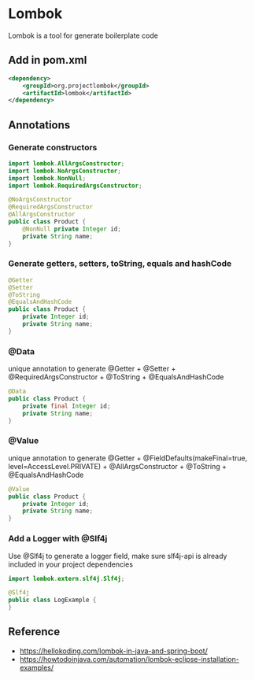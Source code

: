 # Lombok

Lombok is a tool for generate boilerplate code

## Add in pom.xml

```xml
<dependency>  
    <groupId>org.projectlombok</groupId>
    <artifactId>lombok</artifactId>
</dependency>  
```

## Annotations

### Generate constructors

```java
import lombok.AllArgsConstructor;  
import lombok.NoArgsConstructor;  
import lombok.NonNull;  
import lombok.RequiredArgsConstructor;

@NoArgsConstructor
@RequiredArgsConstructor
@AllArgsConstructor
public class Product {  
    @NonNull private Integer id;
    private String name;
}
```

### Generate getters, setters, toString, equals and hashCode

```java
@Getter
@Setter
@ToString
@EqualsAndHashCode
public class Product {  
    private Integer id;
    private String name;
}
```

### @Data
unique annotation to generate @Getter + @Setter + @RequiredArgsConstructor + @ToString + @EqualsAndHashCode

```java
@Data
public class Product {  
    private final Integer id;
    private String name;
}
```

### @Value
unique annotation to generate @Getter + @FieldDefaults(makeFinal=true, level=AccessLevel.PRIVATE) + @AllArgsConstructor + @ToString + @EqualsAndHashCode

```java
@Value
public class Product {  
    private Integer id;
    private String name;
}
```

### Add a Logger with @Slf4j
Use @Slf4j to generate a logger field, make sure slf4j-api is already included in your project dependencies

```java
import lombok.extern.slf4j.Slf4j;

@Slf4j
public class LogExample {  
}
```

## Reference

- https://hellokoding.com/lombok-in-java-and-spring-boot/
- https://howtodoinjava.com/automation/lombok-eclipse-installation-examples/